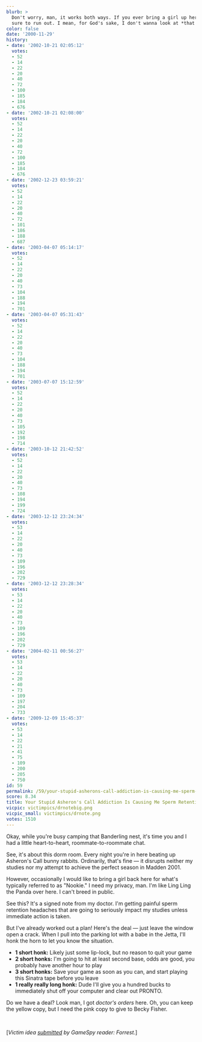 ```yaml
---
blurb: >
  Don't worry, man, it works both ways. If you ever bring a girl up here, I'll be
  sure to run out. I mean, for God's sake, I don't wanna look at *that!*
color: false
date: '2000-11-29'
history:
- date: '2002-10-21 02:05:12'
  votes:
  - 52
  - 14
  - 22
  - 20
  - 40
  - 72
  - 100
  - 185
  - 184
  - 676
- date: '2002-10-21 02:08:00'
  votes:
  - 52
  - 14
  - 22
  - 20
  - 40
  - 72
  - 100
  - 185
  - 184
  - 676
- date: '2002-12-23 03:59:21'
  votes:
  - 52
  - 14
  - 22
  - 20
  - 40
  - 72
  - 101
  - 186
  - 188
  - 687
- date: '2003-04-07 05:14:17'
  votes:
  - 52
  - 14
  - 22
  - 20
  - 40
  - 73
  - 104
  - 188
  - 194
  - 701
- date: '2003-04-07 05:31:43'
  votes:
  - 52
  - 14
  - 22
  - 20
  - 40
  - 73
  - 104
  - 188
  - 194
  - 701
- date: '2003-07-07 15:12:59'
  votes:
  - 52
  - 14
  - 22
  - 20
  - 40
  - 73
  - 105
  - 192
  - 198
  - 714
- date: '2003-10-12 21:42:52'
  votes:
  - 52
  - 14
  - 22
  - 20
  - 40
  - 73
  - 108
  - 194
  - 199
  - 724
- date: '2003-12-12 23:24:34'
  votes:
  - 53
  - 14
  - 22
  - 20
  - 40
  - 73
  - 109
  - 196
  - 202
  - 729
- date: '2003-12-12 23:28:34'
  votes:
  - 53
  - 14
  - 22
  - 20
  - 40
  - 73
  - 109
  - 196
  - 202
  - 729
- date: '2004-02-11 00:56:27'
  votes:
  - 53
  - 14
  - 22
  - 20
  - 40
  - 73
  - 109
  - 197
  - 204
  - 733
- date: '2009-12-09 15:45:37'
  votes:
  - 53
  - 14
  - 22
  - 21
  - 41
  - 75
  - 109
  - 200
  - 205
  - 750
id: 59
permalink: /59/your-stupid-asherons-call-addiction-is-causing-me-sperm-retention-headaches/
score: 8.34
title: Your Stupid Asheron's Call Addiction Is Causing Me Sperm Retention Headaches
vicpic: victimpics/drnotebig.png
vicpic_small: victimpics/drnote.png
votes: 1510
---
```


Okay, while you're busy camping that Banderling nest, it's time you and
I had a little heart-to-heart, roommate-to-roommate chat.

See, it's about this dorm room. Every night you're in here beating up
Asheron's Call bunny rabbits. Ordinarily, that's fine — it disrupts
neither my studies nor my attempt to achieve the perfect season in
Madden 2001.

However, occasionally I would like to bring a girl back here for what's
typically referred to as "Nookie." I need my privacy, man. I'm like Ling
Ling the Panda over here. I can't breed in public.

See this? It's a signed note from my doctor. I'm getting painful sperm
retention headaches that are going to seriously impact my studies unless
immediate action is taken.

But I've already worked out a plan! Here's the deal — just leave the
window open a crack. When I pull into the parking lot with a babe in the
Jetta, I'll honk the horn to let you know the situation.

-   **1 short honk:** Likely just some lip-lock, but no reason to quit
    your game
-   **2 short honks:** I'm going to hit at least second base, odds are
    good, you probably have another hour to play
-   **3 short honks:** Save your game as soon as you can, and start
    playing this Sinatra tape before you leave
-   **1 really really long honk:** Dude I'll give you a hundred bucks to
    immediately shut off your computer and clear out PRONTO.

Do we have a deal? Look man, I got *doctor's orders* here. Oh, you can
keep the yellow copy, but I need the pink copy to give to Becky Fisher.

&nbsp;

\[*Victim idea [submitted](mailto:feedback@gamespy.com) by GameSpy
reader: Forrest.*\]